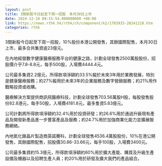 ```yaml
---
layout: post
title: 3間新股今日起至下周一招股　本月30日上市
date: 2024-12-18 08:15:54.000000000 +08:00
link: https://news.rthk.hk/rthk/ch/component/k2/1783933-20241218.htm
categories: rthk
---
```


3間新股今日起至下周一招股，10%股份本港公開發售，其餘國際配售，本月30日上市，最多合共集資逾23億元。

在內地經營數字健康醫療服務平台的健康之路，計劃全球發售2500萬股股份，招股價介乎7.8-8.8元，每手500股，入場費4444.4元。

公司最多集資2.2億元，所得款項淨額約33.5%擬於未來3年用於業務發展，特別是健康醫療服務；約27%擬用於未來3年的企業服務及數字營銷服務；約21%用作戰略投資或收購。

醫療解決方案提供商訊飛醫療科技，計劃全球發售703.56萬股H股，每股發售股份82.8港元，每手50股，入場費4181.8元，最多隻資5.83億元。

公司計劃將所得款項淨額約32.4%用於投資研發；約26.6%用於通過升級現有產品及開發新產品進一步豐富產品及服務；約24.7%用於加強商業化能力並擴展服務網絡。

內地氮化鎵晶片製造商英諾賽科，計劃全球發售4536.4萬股股份，10%在港公開發售，其餘國際配售，招股價30.86-33.66元，每手100股，入場費3400元。

公司最多集資約15.3億元，所得款項淨額約60%用於擴大產能、購買及升級生產設備及機器以及招聘生產人員；約20%用於研發及擴大我們的產品組合。
